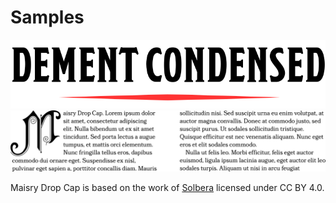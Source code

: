 # Samples

<img src='./images/DementCondensed-Bold.svg' />

<img src='./images/MaisryDC-Regular.svg' />

Maisry Drop Cap is based on the work of [Solbera](https://www.reddit.com/r/UnearthedArcana/comments/3vpphx/5e_font_package_embeddable_cc_edition/) licensed under CC BY 4.0.
